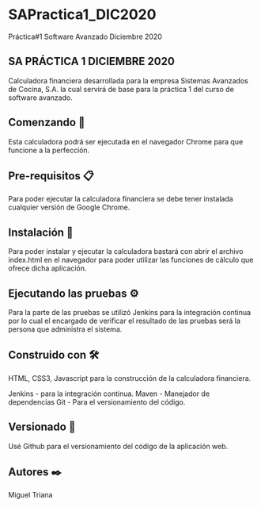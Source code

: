 # SAPractica1_DIC2020
Práctica#1 Software Avanzado Diciembre 2020

## SA PRÁCTICA 1 DICIEMBRE 2020
Calculadora financiera desarrollada para la empresa Sistemas Avanzados de Cocina, S.A. la cual servirá de base para la práctica 1 del curso de software avanzado. 

## Comenzando 🚀
Esta calculadora podrá ser ejecutada en el navegador Chrome para que funcione a la perfección.


## Pre-requisitos 📋
Para poder ejecutar la calculadora financiera se debe tener instalada cualquier versión de Google Chrome. 

## Instalación 🔧
Para poder instalar y ejecutar la calculadora bastará con abrir el archivo index.html en el navegador para poder utilizar las funciones de cálculo que ofrece dicha aplicación.


## Ejecutando las pruebas ⚙️
Para la parte de las pruebas se utilizó Jenkins para la integración continua por lo cual el encargado de verificar el resultado de las pruebas será la persona que administra el sistema.


## Construido con 🛠️
HTML, CSS3, Javascript para la construcción de la calculadora financiera. 

Jenkins - para la integración continua.
Maven - Manejador de dependencias
Git - Para el versionamiento del código.


## Versionado 📌
Usé Github para el versionamiento del código de la aplicación web. 

## Autores ✒️
Miguel Triana
